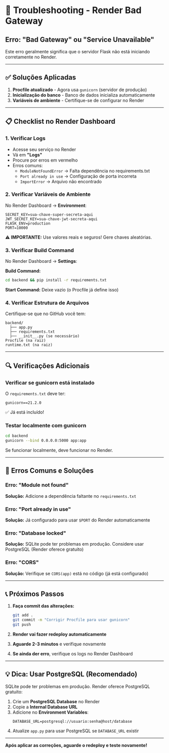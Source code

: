 # 🔧 Troubleshooting - Render Bad Gateway

## Erro: "Bad Gateway" ou "Service Unavailable"

Este erro geralmente significa que o servidor Flask não está iniciando corretamente no Render.

---

## ✅ Soluções Aplicadas

1. **Procfile atualizado** - Agora usa `gunicorn` (servidor de produção)
2. **Inicialização do banco** - Banco de dados inicializa automaticamente
3. **Variáveis de ambiente** - Certifique-se de configurar no Render

---

## 📋 Checklist no Render Dashboard

### 1. Verificar Logs
- Acesse seu serviço no Render
- Vá em **"Logs"**
- Procure por erros em vermelho
- Erros comuns:
  - `ModuleNotFoundError` → Falta dependência no requirements.txt
  - `Port already in use` → Configuração de porta incorreta
  - `ImportError` → Arquivo não encontrado

### 2. Verificar Variáveis de Ambiente
No Render Dashboard → **Environment**:

```
SECRET_KEY=sua-chave-super-secreta-aqui
JWT_SECRET_KEY=sua-chave-jwt-secreta-aqui
FLASK_ENV=production
PORT=10000
```

⚠️ **IMPORTANTE:** Use valores reais e seguros! Gere chaves aleatórias.

### 3. Verificar Build Command
No Render Dashboard → **Settings**:

**Build Command:**
```bash
cd backend && pip install -r requirements.txt
```

**Start Command:**
Deixe vazio (o Procfile já define isso)

### 4. Verificar Estrutura de Arquivos
Certifique-se que no GitHub você tem:
```
backend/
  ├── app.py
  ├── requirements.txt
  ├── __init__.py (se necessário)
Procfile (na raiz)
runtime.txt (na raiz)
```

---

## 🔍 Verificações Adicionais

### Verificar se gunicorn está instalado
O `requirements.txt` deve ter:
```
gunicorn==21.2.0
```

✅ Já está incluído!

### Testar localmente com gunicorn
```bash
cd backend
gunicorn --bind 0.0.0.0:5000 app:app
```

Se funcionar localmente, deve funcionar no Render.

---

## 🚨 Erros Comuns e Soluções

### Erro: "Module not found"
**Solução:** Adicione a dependência faltante no `requirements.txt`

### Erro: "Port already in use"
**Solução:** Já configurado para usar `$PORT` do Render automaticamente

### Erro: "Database locked"
**Solução:** SQLite pode ter problemas em produção. Considere usar PostgreSQL (Render oferece gratuito)

### Erro: "CORS"
**Solução:** Verifique se `CORS(app)` está no código (já está configurado)

---

## 📞 Próximos Passos

1. **Faça commit das alterações:**
   ```bash
   git add .
   git commit -m "Corrigir Procfile para usar gunicorn"
   git push
   ```

2. **Render vai fazer redeploy automaticamente**

3. **Aguarde 2-3 minutos** e verifique novamente

4. **Se ainda der erro**, verifique os logs no Render Dashboard

---

## 💡 Dica: Usar PostgreSQL (Recomendado)

SQLite pode ter problemas em produção. Render oferece PostgreSQL gratuito:

1. Crie um **PostgreSQL Database** no Render
2. Copie a **Internal Database URL**
3. Adicione no **Environment Variables**:
   ```
   DATABASE_URL=postgresql://usuario:senha@host/database
   ```
4. Atualize `app.py` para usar PostgreSQL se `DATABASE_URL` existir

---

**Após aplicar as correções, aguarde o redeploy e teste novamente!**


